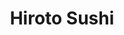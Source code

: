 ---
layout: place
title: "Hiroto Sushi"
permalink: /new-york/brooklyn/hiroto-sushi.html
stateAbbr: NY
stateName: New York
cityName: Brooklyn
seo:
  name: "Hiroto Sushi"
  type: Restaurant
  links: http://www.hirotosushi.com/
description: "Looking for sushi in Brooklyn, New York? Check out Hiroto Sushi for a delightful Japanese dining experience. Enjoy a variety of sushi and other dishes in a w..."
place_id: ChIJQ02b0ulbwokRW5ZY7MMGwI8
photos:
  - name: >-
      places/ChIJQ02b0ulbwokRW5ZY7MMGwI8/photos/AeeoHcKRqGz1mEtaOWWOF0bIYhJkyiOHoR8KO0xzJk4WohaRJNuXcdj-Ghl_Nl0cvaQgE5PRDVRGcWWxZ1oCgmrs5hEWAAMDU1o6006Ej1E6MEya6N5c36dJYYakMqPjM5OXLF79ofzYkqs-jc59oaQWaaDyUbHiQMUwymD18kXuopvBnAtoq9-SAfpBnPamKip6-hslGfuEewaJjo9uyGx6Gn046SCyMjeneSrzezn2iP2Rb0Gv5HMZcKtxM5doA9_m9_G2LNAVYmbN6UyYULFcniQRLiqZxudV8bRivNVFSE8ORlCvRNkHNi5M4qzmLB2ZVvY8_uobBTWfbjArH3aXYdEHC1itFhUVbEz1Nle3zjg6XxV2P0QXTz_yL2iKqP3Jp25mfvbuPzyzazuMegcsRVFwFLaNZn2pq8C5BVLat0k
    widthPx: 4800
    heightPx: 2700
    authorAttributions:
      - displayName: Dustin Molte
        uri: https://maps.google.com/maps/contrib/107874480400885702392
        photoUri: >-
          https://lh3.googleusercontent.com/a-/ALV-UjX-8GlZRoDOITVAASRmZffP7FpOgzvIGwSSwGk46veePG7yn7vg=s100-p-k-no-mo
    flagContentUri: >-
      https://www.google.com/local/imagery/report/?cb_client=maps_api_places.places_api&image_key=!1e10!2sCIHM0ogKEICAgIDE3ZSNOg&hl=en-US
    googleMapsUri: >-
      https://www.google.com/maps/place//data=!3m4!1e2!3m2!1sCIHM0ogKEICAgIDE3ZSNOg!2e10!4m2!3m1!1s0x89c25be9d29b4d43:0x8fc006c3ec58965b
  - name: >-
      places/ChIJQ02b0ulbwokRW5ZY7MMGwI8/photos/AeeoHcJvU8FImQcfc3eDtqQjEThBCldAyrQ9MtwtTmBNxTdYzXUutEUVq_n1J1MNHTX3cIbQ2x5QR0wbciY9CktTVuMWVbyqlMXCzUTrdzNo-dxDHwX-7Uv5zQO6xCu5MS8qoJGmQdFHk4X43Igyze-TfPIijtTnxdXw0a7BSQngnbU-soKbhH9LK2J2W_kZbHUtIoTIYT67dbBcql0aZEZE5wjpETp1N2-wPFqdhtLjbeBPnoekvDKV1iCaFZ2BJhDDUPoEvFHJyycPF6ITzbwrfoUI5zJ9195RFSEZ0sDm9Tg9NFYNlzqV2senT4iKstSuMcj9XwiBrCxuGpkFi6EkuBeuhSl-DQeBB9hzupLeBJ020L8_asI5ElhTH86lYtnaC87YoGl737FHW40WSxuRK4MVWM7V0dHAgAO3DD55qeMKfQ
    widthPx: 3024
    heightPx: 4032
    authorAttributions:
      - displayName: Emily Fen
        uri: https://maps.google.com/maps/contrib/117786638746814091626
        photoUri: >-
          https://lh3.googleusercontent.com/a-/ALV-UjVXkiTt2sv2SE21f1HER33u0MMx22-GbCRN8qJ3Zt5Zy0XZUgbBEg=s100-p-k-no-mo
    flagContentUri: >-
      https://www.google.com/local/imagery/report/?cb_client=maps_api_places.places_api&image_key=!1e10!2sCIHM0ogKEICAgICT0dnqMA&hl=en-US
    googleMapsUri: >-
      https://www.google.com/maps/place//data=!3m4!1e2!3m2!1sCIHM0ogKEICAgICT0dnqMA!2e10!4m2!3m1!1s0x89c25be9d29b4d43:0x8fc006c3ec58965b
  - name: >-
      places/ChIJQ02b0ulbwokRW5ZY7MMGwI8/photos/AeeoHcLuo3dXEGSAX9jmIQbqbcM5rEkduvoCyOnRzC60kQ_DcRVyRXLCosmNx_2WoEaGkBfHJiXR9ygu6l5BHZxf6ZBtZjGEpsYwm21tjnWkE07hzizXlnugswJ26g4nBweP7W9ll41rcBrut4DWXvTU8h6z05Ith2ypye7PFpnVHYXb7Ms0thePKxEOfkf1qgka5mqJzUfdcFj3CS-JKStIzRZsx5bDFcodcr384keLVNLBCo_EI0Pvu7IdCmsd98uNhrKW9V7jHH19w4H_6TkbC1574KLIX5Mq9UdRnQVT3wgG2V06pWVG2DzhYbspayDzis0eTHxO-VH2u560DJHv7UbBi1DAiRQ3f8iif-dBntHLl_bvIzfTn_9sStIbqTlXfga9EOP-v0U7lcz6wI8bZ28bOQDZHJxjc7mo4JHnc7c1xQ
    widthPx: 3024
    heightPx: 4032
    authorAttributions:
      - displayName: Dennis Liu
        uri: https://maps.google.com/maps/contrib/100593148623101923290
        photoUri: >-
          https://lh3.googleusercontent.com/a/ACg8ocLJ46pjra5WGDNjKR9khgNPaqFiTr20nshYkbDtkUnDSL2nFw=s100-p-k-no-mo
    flagContentUri: >-
      https://www.google.com/local/imagery/report/?cb_client=maps_api_places.places_api&image_key=!1e10!2sCIHM0ogKEICAgIDJpJS0RQ&hl=en-US
    googleMapsUri: >-
      https://www.google.com/maps/place//data=!3m4!1e2!3m2!1sCIHM0ogKEICAgIDJpJS0RQ!2e10!4m2!3m1!1s0x89c25be9d29b4d43:0x8fc006c3ec58965b
  - name: >-
      places/ChIJQ02b0ulbwokRW5ZY7MMGwI8/photos/AeeoHcKkzeub_Dp6bPOLAE261SXlNTlBXeWxXvbZahXZnmqT0gfbB5XqprIcPWjhbyTjCEhfffELDMbfOvUifXOVIXvyOdr-JznG7JIq1PX9R1VurCwWpMPtdTXnqtrQRodw9MVgand3n8P_AOyuBU3HWqsxsmuWzSkfDI-BF5ZScfv3FTNvIXzY_8z8lNXuEWniwfMKJ_Z9FXE7g2iwY8BWsHwltGYffmRWhGWjIuLc-wtrg3iYWV_xp9F7MymikAeHqLmcEq3y5_kV_z5uaBIHErttbt2FyhuswSBR2hxnvYbXh8oXbl0xuO6WPqappTOmlodqjrM9rzGeFlJGA7LZLSCWQQaRfJeqOTORBnm8s-gWPqaQSoEPmybiesfKGfDaLgU4hM4Fbrqr0kR4k31T_G0LUs3FiXsWBcQKPc2rYTTMGtHU
    widthPx: 3024
    heightPx: 4032
    authorAttributions:
      - displayName: he Sally
        uri: https://maps.google.com/maps/contrib/101311238614853205247
        photoUri: >-
          https://lh3.googleusercontent.com/a/ACg8ocJcX_8U4hyQ7T4tV3gXPBHp3PmHDEmVTY6FFtH50EPGRlflTQ=s100-p-k-no-mo
    flagContentUri: >-
      https://www.google.com/local/imagery/report/?cb_client=maps_api_places.places_api&image_key=!1e10!2sCIHM0ogKEICAgMCgnOLaoAE&hl=en-US
    googleMapsUri: >-
      https://www.google.com/maps/place//data=!3m4!1e2!3m2!1sCIHM0ogKEICAgMCgnOLaoAE!2e10!4m2!3m1!1s0x89c25be9d29b4d43:0x8fc006c3ec58965b
  - name: >-
      places/ChIJQ02b0ulbwokRW5ZY7MMGwI8/photos/AeeoHcI2b9omKbGJDQv44pQB1jqgMlohhYtIv7qh_mWkpOlx-ft4pIbuLR2cwAnHq-QFL-r8yRQ_Ws_hk8S7xnoOpIaM8gwuDNhKAjatAJXwcYn5s_HBMlUyCPKqsGARvDSruLbliayzNU38u6GNpgAryDNVoQyf334iQC0rxMbGOA0JdHo2mWQe0v1ibGZgTt1ssC_T4SMq3XsKKtYlvixeCl92f4K2idLb1cyaZwSwXJdtzxfaLgEQ1qgzWzE4z3NUio9BbayrQTjlFUN3I2J0LiVCeiolSMheggvXSoqwHE0IJNxjZnfX0_ydOKdTZpxXXMAMMnXPjX0uP-HM9OoJHOW5NcE_KfDZTwPtghZKrCyrBxxoV2JHw-ZyoYZrBmaXvwWrtuTJjtq07nhVtIfrGOGoITDvfklN-5vYvnCMqJZot6_U
    widthPx: 2818
    heightPx: 3603
    authorAttributions:
      - displayName: Lesli Amanda
        uri: https://maps.google.com/maps/contrib/104703363458334951288
        photoUri: >-
          https://lh3.googleusercontent.com/a/ACg8ocKx3YVJACFOwiIHdA0InuD1pU4oLtMCnbYNA1rF6-m9-tINFA=s100-p-k-no-mo
    flagContentUri: >-
      https://www.google.com/local/imagery/report/?cb_client=maps_api_places.places_api&image_key=!1e10!2sCIHM0ogKEICAgICc8s2Q_AE&hl=en-US
    googleMapsUri: >-
      https://www.google.com/maps/place//data=!3m4!1e2!3m2!1sCIHM0ogKEICAgICc8s2Q_AE!2e10!4m2!3m1!1s0x89c25be9d29b4d43:0x8fc006c3ec58965b
  - name: >-
      places/ChIJQ02b0ulbwokRW5ZY7MMGwI8/photos/AeeoHcJXHkKQ1TUMxxtW8m9LKM82OPOUmdJjlnxdpe99NbPsnR-AEHpA7PbQpKmFSGAzPEnTZQ373AT6G7ie4W1CCGOHQ_ueysktSD6ySirqBw0hSF2xV1MzDmH4-TYgoNj2Zzww_QcVZUui6VqsYXJKC12wnuXqlLWwQqdiqaYQ2EzqZKF9hPUlF1lUNJLlxydqlbMAPI1Qpkv0k8NxBoiIB4dcG0bA2E6bkftZV7k_MKP1Kldb6lSzAzTp-JBTErvX9udQg1Bm1lwu_6DBp6Q4u8p4CoJ-9EFZkPaKmv6Nqfp5_WeED1ZvihOnwnTl7SA8LHdU04fmslYjFJG6YtmqUvTRjEhRca8mMW_omayVSE4Y-JPdU1gBcoA0xJhQBzVBt2yLvwxBeRGLSw7iLPDyWvOU8FwOcaVEQW2XRYk477snUA
    widthPx: 4032
    heightPx: 3024
    authorAttributions:
      - displayName: Matteo Ruggiu
        uri: https://maps.google.com/maps/contrib/111143370856483078960
        photoUri: >-
          https://lh3.googleusercontent.com/a/ACg8ocKDI9R1yrG0pm2NdpOJA06xgRRcgjJWNA9rSs2SSe8G2qJi7Q=s100-p-k-no-mo
    flagContentUri: >-
      https://www.google.com/local/imagery/report/?cb_client=maps_api_places.places_api&image_key=!1e10!2sCIHM0ogKEICAgIDS8t3fTQ&hl=en-US
    googleMapsUri: >-
      https://www.google.com/maps/place//data=!3m4!1e2!3m2!1sCIHM0ogKEICAgIDS8t3fTQ!2e10!4m2!3m1!1s0x89c25be9d29b4d43:0x8fc006c3ec58965b
  - name: >-
      places/ChIJQ02b0ulbwokRW5ZY7MMGwI8/photos/AeeoHcJ3cU1kQfSFd4uhWGGntCWEKGtyA9aben9joYEgDG1lNr4ro7E7y0PzBFCUIH_NZBxfJ55EYlnaoi7Rf_9HuH4CT0Hz-uuBfeja4VpnTZx8ZbWwODi0v-ph4MqFrlYYWqt2mbFn00j8qvxj8jMceVSwqhdlHIEOVqjAphq9omAIhjq4k6xGY6OabGCVwAWMBw-LY66IN6Lh_icYveCUf8rDpRi9s9rOoo7HoSDCfNW3SXROaOVxIDYBKPScOTA-R75_TWOXk903_VIOzCRLd2w9PoGFH_KTAIL7Tx6f6Ry5gYkiaF1fTTItqzN5WlBgdfldH7OHLO_iJmaa84fVFgWLozZ19X_KuA5g3DkKJUmcGzFwvNu_pXv3owpSwtMUhjOtPbLMTzfWiB32l_0SWsLxMWbH_23lxyf966etAlZLgA
    widthPx: 3024
    heightPx: 4032
    authorAttributions:
      - displayName: Dennis Liu
        uri: https://maps.google.com/maps/contrib/100593148623101923290
        photoUri: >-
          https://lh3.googleusercontent.com/a/ACg8ocLJ46pjra5WGDNjKR9khgNPaqFiTr20nshYkbDtkUnDSL2nFw=s100-p-k-no-mo
    flagContentUri: >-
      https://www.google.com/local/imagery/report/?cb_client=maps_api_places.places_api&image_key=!1e10!2sCIHM0ogKEICAgICxm4bFQQ&hl=en-US
    googleMapsUri: >-
      https://www.google.com/maps/place//data=!3m4!1e2!3m2!1sCIHM0ogKEICAgICxm4bFQQ!2e10!4m2!3m1!1s0x89c25be9d29b4d43:0x8fc006c3ec58965b
  - name: >-
      places/ChIJQ02b0ulbwokRW5ZY7MMGwI8/photos/AeeoHcLybxE-IO2Ohv11A-AJ9waI0LJ5Xsqqh4ul3NvjGV49sWqbYJTD3qeaoPAv_a4ueXQ-UBFCRwu06G36NVM1lh_gpNF7A9vBTsfbWFvo9W0mLjNXxrLDlhjQ42BtYomdZ-0L2b16v3ExnRB7L_S4rJ05JaBbBShs_OFMcjmObwbiL8Okux5O-VwCCxOAl9wl93z48d4ijRXFrGEOGtd0H_YBfeKNs1Y_mhGnoFtdId8F-h4ecnMuaZoBx7L3axCnz5lKBc0S1GC5TrEVGOlYS2hpD9BRRN-LVRSDAqgvxMGQT-9l7gSZx-ZwxDzvJczH6fm9C90doHAnDK4LfMRShCAjlXr87Ws8B7X7fX_Q6PMSZPb5ikQsRZ5DSAroRNtqCyd2hR9LBF6DeW8DZrfSAX06-UkpEk_as87IqzXCVOYn3A
    widthPx: 4032
    heightPx: 3024
    authorAttributions:
      - displayName: Lesli Amanda
        uri: https://maps.google.com/maps/contrib/104703363458334951288
        photoUri: >-
          https://lh3.googleusercontent.com/a/ACg8ocKx3YVJACFOwiIHdA0InuD1pU4oLtMCnbYNA1rF6-m9-tINFA=s100-p-k-no-mo
    flagContentUri: >-
      https://www.google.com/local/imagery/report/?cb_client=maps_api_places.places_api&image_key=!1e10!2sCIHM0ogKEICAgIC05qijIQ&hl=en-US
    googleMapsUri: >-
      https://www.google.com/maps/place//data=!3m4!1e2!3m2!1sCIHM0ogKEICAgIC05qijIQ!2e10!4m2!3m1!1s0x89c25be9d29b4d43:0x8fc006c3ec58965b
  - name: >-
      places/ChIJQ02b0ulbwokRW5ZY7MMGwI8/photos/AeeoHcKtPiMhPWd1NBhNspLSlCIJ3DFpxrlb5XCqtNSYLjt9J96CZaPjEnNIIcF9ZvaJBPtHYPZDsQHy026Pn7AD730c4l6ZywB7hu0GxKQva5J09yYszXEFZLJeBiMo37kKk9qVgGflc14BHvntlrXNWEZ0AAAzx2cbP7ChGw0gneI8UBjGRpwrv1CAVjH_TRKVWl01RNiePWbXpH1DWM4p2Hmd1EQjS1rumeRsvw71HEQExpSD3RMgwXG4F5og63tBAmw6gvK8H76keqfO26VubRh5BSTdMegJ9XEOnVOa3OmhKyDBEvVPX8ZtdOpApXcG_LcgeXnHsB_tmcLe6pih4ol9mwpMPAo7kNzNc6JlKiiI0tTOE4D0vkkZHJ34tzR_w6kduedt0H9tMr6hKCd6MsVuC635nrbF-QZpbe74oQJABQ
    widthPx: 4032
    heightPx: 3024
    authorAttributions:
      - displayName: Dennis Liu
        uri: https://maps.google.com/maps/contrib/100593148623101923290
        photoUri: >-
          https://lh3.googleusercontent.com/a/ACg8ocLJ46pjra5WGDNjKR9khgNPaqFiTr20nshYkbDtkUnDSL2nFw=s100-p-k-no-mo
    flagContentUri: >-
      https://www.google.com/local/imagery/report/?cb_client=maps_api_places.places_api&image_key=!1e10!2sCIHM0ogKEICAgICxm4bZZg&hl=en-US
    googleMapsUri: >-
      https://www.google.com/maps/place//data=!3m4!1e2!3m2!1sCIHM0ogKEICAgICxm4bZZg!2e10!4m2!3m1!1s0x89c25be9d29b4d43:0x8fc006c3ec58965b
  - name: >-
      places/ChIJQ02b0ulbwokRW5ZY7MMGwI8/photos/AeeoHcIshciSr4hdLwwak6xx7vPlZ6xX_iW7tw2vhlr7LWQ35dRfxX635l1r_2KuCyYgLY3BaEhCLPbu5vfnEbl2EYN9jvEQiwEulFn1lCMURSwnN2x3IXcHbtiMadbPFArUv6bnImZwPO38-mj0ldDGJ-VANxSeIUtuqIn5oyK82lafqnOPEyCmATof3KB8a2MN362QTP-iSy_njBboQ7agEE7RXmgA3aOR5HWXpRr806IPf6a0O0bxprgYUDwrpU2cPj9rzOcEdD-BbF6vwTUJ5j-Izdm6j5pC0Wgi-2-0Q8MdNrwkVkcjQXNu0HiKujdzRo-kHHoXObmumR6jCctRLrkBcxyzeArz5Rc6hJraJ2hpnQpNoK-gb8e_l8-dJ1A38OlKoKffPxtPx5cxTWIQLgFTpsB0pzm8GMud3x8IQ4MPsqr2
    widthPx: 480
    heightPx: 640
    authorAttributions:
      - displayName: kristofer kwan
        uri: https://maps.google.com/maps/contrib/112485280709982799588
        photoUri: >-
          https://lh3.googleusercontent.com/a-/ALV-UjUt93HEJAOHokKin5yIwx4BpVNSVzxmZ7XBVbfn2-IQ2FfB779e=s100-p-k-no-mo
    flagContentUri: >-
      https://www.google.com/local/imagery/report/?cb_client=maps_api_places.places_api&image_key=!1e10!2sCIHM0ogKEICAgICJrqzd0AE&hl=en-US
    googleMapsUri: >-
      https://www.google.com/maps/place//data=!3m4!1e2!3m2!1sCIHM0ogKEICAgICJrqzd0AE!2e10!4m2!3m1!1s0x89c25be9d29b4d43:0x8fc006c3ec58965b
address: 446 Dean St, Brooklyn, NY 11217, USA
street: 446 Dean St
city: Brooklyn
state: NY
zip: '11217'
country: USA
neighborhood: Park Slope
latitude: '40.681945'
longitude: '-73.976405'
accessibility_options:
  wheelchairAccessibleParking: false
  wheelchairAccessibleEntrance: false
  wheelchairAccessibleRestroom: false
  wheelchairAccessibleSeating: false
business_status: OPERATIONAL
name: Hiroto Sushi
google_maps_links:
  directionsUri: >-
    https://www.google.com/maps/dir//''/data=!4m7!4m6!1m1!4e2!1m2!1m1!1s0x89c25be9d29b4d43:0x8fc006c3ec58965b!3e0
  placeUri: https://maps.google.com/?cid=10358286581505758811
  writeAReviewUri: >-
    https://www.google.com/maps/place//data=!4m3!3m2!1s0x89c25be9d29b4d43:0x8fc006c3ec58965b!12e1
  reviewsUri: >-
    https://www.google.com/maps/place//data=!4m4!3m3!1s0x89c25be9d29b4d43:0x8fc006c3ec58965b!9m1!1b1
  photosUri: >-
    https://www.google.com/maps/place//data=!4m3!3m2!1s0x89c25be9d29b4d43:0x8fc006c3ec58965b!10e5
primary_type: Japanese Restaurant
opening_hours:
  regular: null
  current: null
secondary_opening_hours:
  regular:
    weekdayDescriptions: null
    type: null
  current:
    weekdayDescriptions: null
    type: null
phone: (718) 638-0808
price_level: PRICE_LEVEL_MODERATE
price_range: $20 &ndash; $30
rating: '3.9'
rating_count: 190
website: http://www.hirotosushi.com/
reviews: null
parking_options: null
payment_options: null
allow_dogs: null
curbside_pickup: null
delivery: null
dine_in: null
good_for_children: null
good_for_groups: null
good_for_sports: null
live_music: null
menu_for_children: null
outdoor_seating: null
reservable: null
restroom: null
serves_beer: null
serves_breakfast: null
serves_brunch: null
serves_cocktails: null
serves_coffee: null
serves_dinner: null
serves_dessert: null
serves_lunch: null
serves_vegetarian_food: null
serves_wine: null
takeout: null
summary: null

---